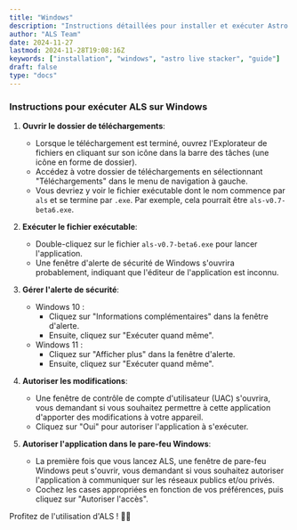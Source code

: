 ```yaml
---
title: "Windows"
description: "Instructions détaillées pour installer et exécuter Astro Live Stacker (ALS) sur un PC sous Windows."
author: "ALS Team"
date: 2024-11-27
lastmod: 2024-11-28T19:08:16Z
keywords: ["installation", "windows", "astro live stacker", "guide"]
draft: false
type: "docs"
---
```


### Instructions pour exécuter ALS sur Windows

1. **Ouvrir le dossier de téléchargements**:
   - Lorsque le téléchargement est terminé, ouvrez l'Explorateur de fichiers en cliquant sur son icône dans la barre des tâches (une icône en forme de dossier).
   - Accédez à votre dossier de téléchargements en sélectionnant "Téléchargements" dans le menu de navigation à gauche.
   - Vous devriez y voir le fichier exécutable dont le nom commence par `als` et se termine par `.exe`. Par exemple, cela pourrait être `als-v0.7-beta6.exe`.

2. **Exécuter le fichier exécutable**:
   - Double-cliquez sur le fichier `als-v0.7-beta6.exe` pour lancer l'application.
   - Une fenêtre d'alerte de sécurité de Windows s'ouvrira probablement, indiquant que l'éditeur de l'application est inconnu.

3. **Gérer l'alerte de sécurité**:
   - Windows 10 :
     - Cliquez sur "Informations complémentaires" dans la fenêtre d'alerte.
     - Ensuite, cliquez sur "Exécuter quand même".
   - Windows 11 :
     - Cliquez sur "Afficher plus" dans la fenêtre d'alerte.
     - Ensuite, cliquez sur "Exécuter quand même".

4. **Autoriser les modifications**:
   - Une fenêtre de contrôle de compte d'utilisateur (UAC) s'ouvrira, vous demandant si vous souhaitez permettre à cette application d'apporter des modifications à votre appareil.
   - Cliquez sur "Oui" pour autoriser l'application à s'exécuter.

5. **Autoriser l'application dans le pare-feu Windows**:
   - La première fois que vous lancez ALS, une fenêtre de pare-feu Windows peut s'ouvrir, vous demandant si vous souhaitez autoriser l'application à communiquer sur les réseaux publics et/ou privés.
   - Cochez les cases appropriées en fonction de vos préférences, puis cliquez sur "Autoriser l'accès".

Profitez de l'utilisation d'ALS ! 🚀✨

